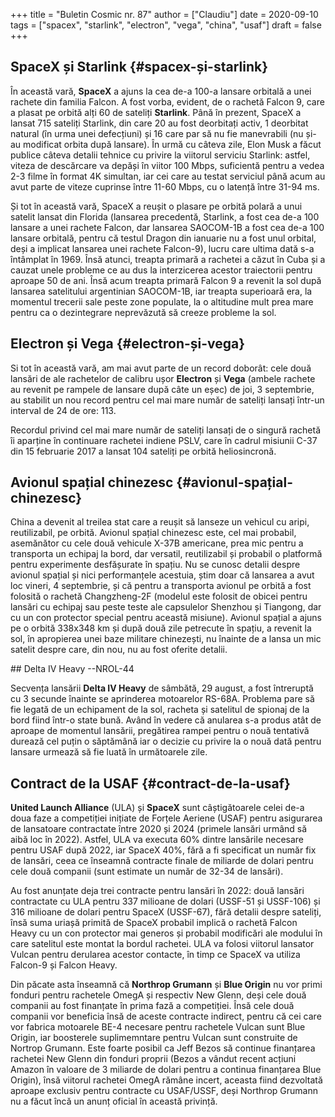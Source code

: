 +++
title = "Buletin Cosmic nr. 87"
author = ["Claudiu"]
date = 2020-09-10
tags = ["spacex", "starlink", "electron", "vega", "china", "usaf"]
draft = false
+++

## SpaceX și Starlink {#spacex-și-starlink}

În această vară, **SpaceX** a ajuns la cea de-a 100-a lansare orbitală a unei rachete din familia Falcon. A fost vorba, evident, de o rachetă Falcon 9, care a plasat pe orbită alți 60 de sateliți **Starlink**. Până în prezent, SpaceX a lansat 715 sateliți Starlink, din care 20 au fost deorbitați activ, 1 deorbitat natural (în urma unei defecțiuni) și 16 care par să nu fie manevrabili (nu și-au modificat orbita după lansare). În urmă cu câteva zile, Elon Musk a făcut publice câteva detalii tehnice cu privire la viitorul serviciu Starlink: astfel, viteza de descărcare va depăși în viitor 100 Mbps, suficientă pentru a vedea 2-3 filme în format 4K simultan, iar cei care au testat serviciul până acum au avut parte de viteze cuprinse între 11-60 Mbps, cu o latență între 31-94 ms.

Și tot în această vară, SpaceX a reușit o plasare pe orbită polară a unui satelit lansat din Florida (lansarea precedentă, Starlink, a fost cea de-a 100 lansare a unei rachete Falcon, dar lansarea SAOCOM-1B a fost cea de-a 100 lansare orbitală, pentru că testul Dragon din ianuarie nu a fost unul orbital, deși a implicat lansarea unei rachete Falcon-9), lucru care ultima dată s-a întâmplat în 1969. Însă atunci, treapta primară a rachetei a căzut în Cuba și a cauzat unele probleme ce au dus la interzicerea acestor traiectorii pentru aproape 50 de ani. Însă acum treapta primară Falcon 9 a revenit la sol după lansarea satelitului argentinian SAOCOM-1B, iar treapta superioară era, la momentul trecerii sale peste zone populate, la o altitudine mult prea mare pentru ca o dezintegrare neprevăzută să creeze probleme la sol.


## Electron și Vega {#electron-și-vega}

Si tot în această vară, am mai avut parte de un record doborât: cele două lansări de ale rachetelor de calibru ușor **Electron** și **Vega** (ambele rachete au revenit pe rampele de lansare după câte un eșec) de joi, 3 septembrie, au stabilit un nou record pentru cel mai mare număr de sateliți lansați într-un interval de 24 de ore: 113.

Recordul privind cel mai mare număr de sateliți lansați de o singură rachetă îi aparține în continuare rachetei indiene PSLV, care în cadrul misiunii C-37 din 15 februarie 2017 a lansat 104 sateliți pe orbită heliosincronă.


## Avionul spațial chinezesc {#avionul-spațial-chinezesc}

China a devenit al treilea stat care a reușit să lanseze un vehicul cu aripi, reutilizabil, pe orbită. Avionul spațial chinezesc este, cel mai probabil, asemănător cu cele două vehicule X-37B americane, prea mic pentru a transporta un echipaj la bord, dar versatil, reutilizabil și probabil o platformă pentru experimente desfășurate în spațiu. Nu se cunosc detalii despre avionul spațial și nici performanțele acestuia, știm doar că lansarea a avut loc vineri, 4 septembrie, și că pentru a transporta avionul pe orbită a fost folosită o rachetă Changzheng-2F (modelul este folosit de obicei pentru lansări cu echipaj sau peste teste ale capsulelor Shenzhou și Tiangong, dar cu un con protector special pentru această misiune). Avionul spațial a ajuns pe o orbită 338x348 km și după două zile petrecute în spațiu, a revenit la sol, în apropierea unei baze militare chinezești, nu înainte de a lansa un mic satelit despre care, din nou, nu au fost oferite detalii.

\## Delta IV Heavy --NROL-44

Secvența lansării **Delta IV Heavy** de sâmbătă, 29 august, a fost întreruptă cu 3 secunde înainte se aprinderea motoarelor RS-68A. Problema pare să fie legată de un echipament de la sol, racheta și satelitul de spionaj de la bord fiind într-o state bună. Având în vedere că anularea s-a produs atât de aproape de momentul lansării, pregătirea rampei pentru o nouă tentativă durează cel puțin o săptămână iar o decizie cu privire la o nouă dată pentru lansare urmează să fie luată în următoarele zile.


## Contract de la USAF {#contract-de-la-usaf}

**United Launch Alliance** (ULA) și **SpaceX** sunt câștigătoarele celei de-a doua faze a competiției inițiate de Forțele Aeriene (USAF) pentru asigurarea de lansatoare contractate între 2020 și 2024 (primele lansări urmând să aibă loc în 2022). Astfel, ULA va executa 60% dintre lansările necesare pentru USAF după 2022, iar SpaceX 40%, fără a fi specificat un număr fix de lansări, ceea ce înseamnă contracte finale de miliarde de dolari pentru cele două companii (sunt estimate un număr de 32-34 de lansări).

Au fost anunțate deja trei contracte pentru lansări în 2022: două lansări contractate cu ULA pentru 337 milioane de dolari (USSF-51 și USSF-106) și 316 milioane de dolari pentru SpaceX (USSF-67), fără detalii despre sateliți, însă suma uriașă primită de SpaceX probabil implică o rachetă Falcon Heavy cu un con protector mai generos și probabil modificări ale modului în care satelitul este montat la bordul rachetei. ULA va folosi viitorul lansator Vulcan pentru derularea acestor contacte, în timp ce SpaceX va utiliza Falcon-9 și Falcon Heavy.

Din păcate asta înseamnă că **Northrop Grumann** și **Blue Origin** nu vor primi fonduri pentru rachetele OmegA și respectiv New Glenn, deși cele două companii au fost finanțate în prima fază a competiției. Însă cele două companii vor beneficia însă de aceste contracte indirect, pentru că cei care vor fabrica motoarele BE-4 necesare pentru rachetele Vulcan sunt Blue Origin, iar boosterele suplimemntare pentru Vulcan sunt construite de Nortrop Grumann. Este foarte posibil ca Jeff Bezos să continue finanțarea rachetei New Glenn din fonduri proprii (Bezos a vândut recent acțiuni Amazon în valoare de 3 miliarde de dolari pentru a continua finanțarea Blue Origin), însă viitorul rachetei OmegA rămâne incert, aceasta fiind dezvoltată aproape exclusiv pentru contracte cu USAF/USSF, deși Northrop Grumann nu a făcut încă un anunț oficial în această privință.